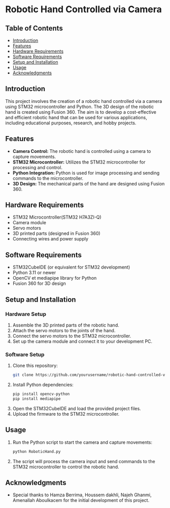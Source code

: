 # Robotic Hand Controlled via Camera

## Table of Contents

- [Introduction](#introduction)
- [Features](#features)
- [Hardware Requirements](#hardware-requirements)
- [Software Requirements](#software-requirements)
- [Setup and Installation](#setup-and-installation)
- [Usage](#usage)
- [Acknowledgments](#acknowledgments)

## Introduction

This project involves the creation of a robotic hand controlled via a camera using STM32 microcontroller and Python. The 3D design of the robotic hand is created using Fusion 360. The aim is to develop a cost-effective and efficient robotic hand that can be used for various applications, including educational purposes, research, and hobby projects.

## Features

- **Camera Control:** The robotic hand is controlled using a camera to capture movements.
- **STM32 Microcontroller:** Utilizes the STM32 microcontroller for processing and control.
- **Python Integration:** Python is used for image processing and sending commands to the microcontroller.
- **3D Design:** The mechanical parts of the hand are designed using Fusion 360.

## Hardware Requirements

- STM32 Microcontroller(STM32 H7A3ZI-Q)
- Camera module
- Servo motors
- 3D printed parts (designed in Fusion 360)
- Connecting wires and power supply

## Software Requirements

- STM32CubeIDE (or equivalent for STM32 development)
- Python 3.11 or newer
- OpenCV et mediapipe library for Python
- Fusion 360 for 3D design

## Setup and Installation

### Hardware Setup

1. Assemble the 3D printed parts of the robotic hand.
2. Attach the servo motors to the joints of the hand.
3. Connect the servo motors to the STM32 microcontroller.
4. Set up the camera module and connect it to your development PC.

### Software Setup

1. Clone this repository:
    ```sh
    git clone https://github.com/yourusername/robotic-hand-controlled-via-camera.git
    ```
2. Install Python dependencies:
    ```sh
    pip install opencv-python
    pip install mediapipe
    ```
3. Open the STM32CubeIDE and load the provided project files.
4. Upload the firmware to the STM32 microcontroller.

## Usage

1. Run the Python script to start the camera and capture movements:
    ```sh
    python RoboticHand.py
    ```
2. The script will process the camera input and send commands to the STM32 microcontroller to control the robotic hand.

## Acknowledgments

- Special thanks to Hamza Berrima, Houssem dakhli, Najeh Ghanmi, Amenallah Aboulkacem for the initial development of this project.

